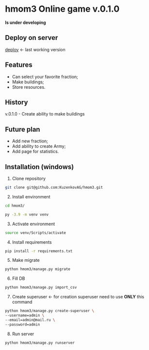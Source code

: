 # hmom3 Online game v.0.1.0

**Is under developing**

## Deploy on server
[deploy] <- last working version


## Features
- Can select your favorite fraction;
- Make buildings;
- Store resources.



## History
v.0.1.0 - Create ability to make buildings


## Future plan
- Add new fraction;
- Add ability to create Army;
- Add page for statistics.

## Installation (windows)
1. Clone repository
```sh
git clone git@github.com:KuzenkovAG/hmom3.git
```
2. Install environment
```sh
cd hmom3/
```
```sh
py -3.9 -m venv venv
```
3. Activate environment
```sh
source venv/Scripts/activate
```
4. Install requirements
```sh
pip install -r requirements.txt
```
5. Make migrate
```sh
python hmom3/manage.py migrate
```
6. Fill DB
```sh
python hmom3/manage.py import_csv
```
7. Create superuser  <- for creation superuser need to use **ONLY** this command
```sh
python hmom3/manage.py create-superuser \
--username=admin \
--email=admin@mail.ru \
--password=admin
```
8. Run server
```sh
python hmom3/manage.py runserver
```

   [deploy]: <http://momonline.pythonanywhere.com/>
